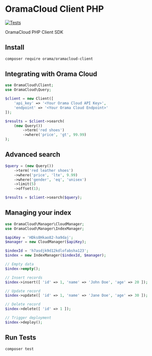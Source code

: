 # OramaCloud Client PHP

[![Tests](https://github.com/askorama/oramacloud-client-php/actions/workflows/tests.yml/badge.svg)](https://github.com/askorama/oramacloud-client-php/actions/workflows/tests.yml)

OramaCloud PHP Client SDK

## Install

```sh
composer require orama/oramacloud-client
```

## Integrating with Orama Cloud

```php
use OramaCloud\Client;
use OramaCloud\Query;

$client = new Client([
    'api_key' => '<Your Orama Cloud API Key>',
    'endpoint' => '<Your Orama Cloud Endpoint>'
]);

$results = $client->search(
    (new Query())
        ->term('red shoes')
        ->where('price', 'gt', 99.99)
);
```

## Advanced search

```php
$query = (new Query())
    ->term('red leather shoes')
    ->where('price', 'lte', 9.99)
    ->where('gender', 'eq', 'unisex')
    ->limit(5)
    ->offset(1);

$results = $client->search($query);
```

## Managing your index

```php
use OramaCloud\Manager\CloudManager;
use OramaCloud\Manager\IndexManager;

$apiKey = 'HDks8Hkao82-ha9daj';
$manager = new CloudManager($apiKey);

$indexId = 'h7asdjk9d12kdlofabsha123';
$index = new IndexManager($indexId, $manager);

// Empty data
$index->empty();

// Insert records
$index->insert([ 'id' => 1, 'name' => 'John Doe', 'age' => 20 ]);

// Update record
$index->update([ 'id' => 1, 'name' => 'Jane Doe', 'age' => 30 ]);

// Delete record
$index->delete([ 'id' => 1 ]);

// Trigger deployment
$index->deploy();
```

## Run Tests

```sh
composer test
```
